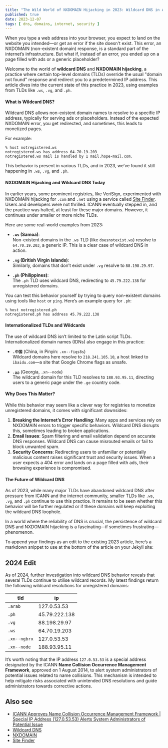 ```yaml
---
title: "The Wild World of NXDOMAIN Hijacking in 2023: Wildcard DNS in Action"
published: true
date: 2023-12-07
tags: [ dns, domains, internet, security ]
---
```


When you type a web address into your browser, you expect to land on the website you intended—or get an error if the
site doesn't exist. This error, an NXDOMAIN (non-existent domain) response, is a standard part of the internet’s
infrastructure. But what if, instead of an error, you ended up on a page filled with ads or a generic placeholder?

Welcome to the world of **wildcard DNS** and **NXDOMAIN hijacking**, a practice where certain top-level domains (TLDs)
override the usual "domain not found" response and redirect you to a predetermined IP address. This article dives into
the current state of this practice in 2023, using examples from TLDs like `.ws`, `.vg`, and `.ph`.

#### **What is Wildcard DNS?**

Wildcard DNS allows non-existent domain names to resolve to a specific IP address, typically for serving ads or
placeholders. Instead of the expected NXDOMAIN error, you get redirected, and sometimes, this leads to monetized pages.

For example:

```shell
% host notregistered.ws
notregistered.ws has address 64.70.19.203
notregistered.ws mail is handled by 1 mail.hope-mail.com.
```

This behavior is present in various TLDs, and in 2023, we’ve found it still happening in `.ws`, `.vg`, and `.ph`.

#### **NXDOMAIN Hijacking and Wildcard DNS Today**

In earlier years, some prominent registries, like VeriSign, experimented with NXDOMAIN hijacking for `.com` and `.net`
using a service called [Site Finder](https://en.wikipedia.org/wiki/Site_Finder). Users and developers were not thrilled.
ICANN eventually stepped in, and the practice was halted, at least for these major domains. However, it continues under
smaller or more niche TLDs.

Here are some real-world examples from 2023:

- **`.ws` (Samoa)**:  
  Non-existent domains in the `.ws` TLD (like `doesnotexist.ws`) resolve to `64.70.19.203`, a generic IP. This is a
  clear case of wildcard DNS in action.

- **`.vg` (British Virgin Islands)**:  
  Similarly, domains that don’t exist under `.vg` resolve to `88.198.29.97`.

- **`.ph` (Philippines)**:  
  The `.ph` TLD uses wildcard DNS, redirecting to `45.79.222.138` for unregistered domains.

You can test this behavior yourself by trying to query non-existent domains using tools like `host` or `ping`. Here’s an
example query for `.ph`:

```shell
% host notregistered.ph
notregistered.ph has address 45.79.222.138
```

#### **Internationalized TLDs and Wildcards**

The use of wildcard DNS isn’t limited to the Latin script TLDs. Internationalized domain names (IDNs) also engage in
this practice:

- **`.中国`** (China, in Pinyin: `.xn--fiqs8s`)  
  Wildcard domains here resolve to `218.241.105.10`, a host linked to `ibaidu.com`—a site that Google Chrome flags as
  unsafe.

- **`.გე`** (Georgia, `.xn--node`)  
  The wildcard domain for this TLD resolves to `188.93.95.11`, directing users to a generic page under the `.ge` country
  code.

#### **Why Does This Matter?**

While this behavior may seem like a clever way for registries to monetize unregistered domains, it comes with
significant downsides:

1. **Breaking the Internet’s Error Handling**: Many apps and services rely on NXDOMAIN errors to trigger specific
   behaviors. Wildcard DNS disrupts this, sometimes leading to broken applications.
2. **Email Issues**: Spam filtering and email validation depend on accurate DNS responses. Wildcard DNS can cause
   misrouted emails or fail to block unwanted spam.
3. **Security Concerns**: Redirecting users to unfamiliar or potentially malicious content raises significant trust and
   security issues. When a user expects a 404 error and lands on a page filled with ads, their browsing experience is
   compromised.

#### **The Future of Wildcard DNS**

As of 2023, while many major TLDs have abandoned wildcard DNS after pressure from ICANN and the internet community,
smaller TLDs like `.ws`, `.vg`, and `.ph` continue to use this practice. It remains to be seen whether this behavior
will be further regulated or if these domains will keep exploiting the wildcard DNS loophole.

In a world where the reliability of DNS is crucial, the persistence of wildcard DNS and NXDOMAIN hijacking is a
fascinating—if sometimes frustrating—phenomenon.

To append your findings as an edit to the existing 2023 article, here’s a markdown snippet to use at the bottom of the
article on your Jekyll site:

## 2024 Edit

As of 2024, further investigation into wildcard DNS behavior reveals that several TLDs continue to utilise wildcard
records. My latest findings return the following wildcard resolutions for unregistered domains:

 tld          | ip            
--------------|---------------
 `.arab`      | 127.0.53.53   
 `.ph`        | 45.79.222.138 
 `.vg`        | 88.198.29.97  
 `.ws`        | 64.70.19.203  
 `.xn--ngbrx` | 127.0.53.53   
 `.xn--node`  | 188.93.95.11  

It’s worth noting that the IP address `127.0.53.53` is a special address designated by the ICANN **Name Collision
Occurrence Management Framework**, approved on 1 August 2014, to alert system administrators of potential issues related
to name collisions. This mechanism is intended to help mitigate risks associated with unintended DNS resolutions and
guide administrators towards corrective actions.

## Also see

* [ICANN Approves Name Collision Occurrence Management Framework | Special IP Address (127.0.53.53) Alerts System Administrators of Potential Issue](https://www.icann.org/en/announcements/details/icann-approves-name-collision-occurrence-management-framework--special-ip-address-12705353-alerts-system-administrators-of-potential-issue-1-8-2014-en)
* [Wildcard DNS](https://en.wikipedia.org/wiki/Wildcard_DNS)
* [NXDOMAIN](https://en.wikipedia.org/wiki/NXDOMAIN)
* [Site Finder](https://en.wikipedia.org/wiki/Site_Finder)
 